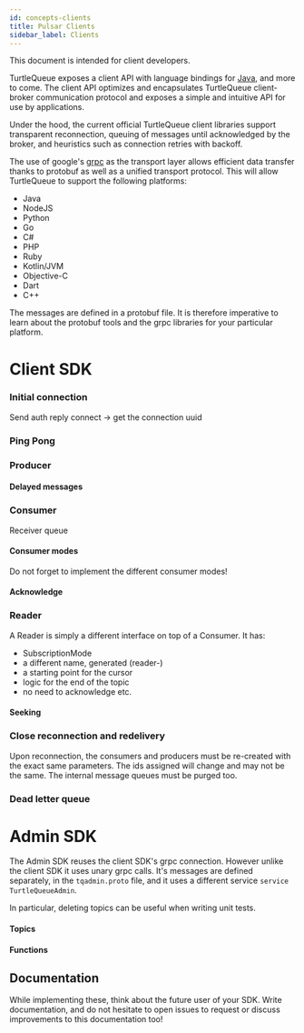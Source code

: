 ```yaml
---
id: concepts-clients
title: Pulsar Clients
sidebar_label: Clients
---
```


This document is intended for client developers.

TurtleQueue exposes a client API with language bindings for [Java](client-libraries-java.md), and more to come. The client API optimizes and encapsulates TurtleQueue client-broker communication protocol and exposes a simple and intuitive API for use by applications.

Under the hood, the current official TurtleQueue client libraries support transparent reconnection, queuing of messages until acknowledged by the broker, and heuristics such as connection retries with backoff.

The use of google's [grpc](https://grpc.io/) as the transport layer allows efficient data transfer thanks to protobuf as well as a unified transport protocol. This will allow TurtleQueue to support the following platforms:
- Java
- NodeJS
- Python
- Go
- C#
- PHP
- Ruby
- Kotlin/JVM
- Objective-C
- Dart
- C++

The messages are defined in a protobuf file. It is therefore imperative to learn about the protobuf tools and the grpc libraries for your particular platform.

# Client SDK

### Initial connection

Send auth
reply connect -> get the connection uuid

### Ping Pong

### Producer

#### Delayed messages

### Consumer

Receiver queue

#### Consumer modes

Do not forget to implement the different consumer modes!

#### Acknowledge

### Reader

A Reader is simply a different interface on top of a Consumer.
It has:
- SubscriptionMode
- a different name, generated (reader-)
- a starting point for the cursor
- logic for the end of the topic
- no need to acknowledge etc.

#### Seeking

### Close reconnection and redelivery

Upon reconnection, the consumers and producers must be re-created with the exact same parameters. The ids assigned will change and may not be the same.
The internal message queues must be purged too.

### Dead letter queue

# Admin SDK

The Admin SDK reuses the client SDK's grpc connection. However unlike the client SDK it uses unary grpc calls.
It's messages are defined separately, in the `tqadmin.proto` file, and it uses a different service `service TurtleQueueAdmin`.

In particular, deleting topics can be useful when writing unit tests.

#### Topics

#### Functions


## Documentation

While implementing these, think about the future user of your SDK. Write documentation, and do not hesitate to open issues to request or discuss improvements to this documentation too!
